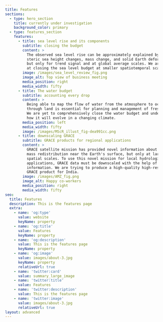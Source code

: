 ```yaml
---
title: Features
sections:
  - type: hero_section
    title: currently under investigation
    background_color: primary
  - type: features_section
    features:
      - title: sea level rise and its components
        subtitle: closing the budget
        content: >
          The observed sea level rise can be approximately explained by a sum of
          steric sea height changes, mass change, and solid Earth deformations,
          but only for trend signal and at global average scales. We are aiming
          at closing the sea level budget at smaller spatiotemporal scales.
        image: /images/sea_level_review_fig.png
        image_alt: Top view of business meeting
        media_position: right
        media_width: fifty
      - title: The water budget
        subtitle: accounting every drop
        content: >
          Being able to map the flow of water from the atmosphere to oceans
          through land is essential for planning and management of freshwater.
          We are yet to comprehensively close the water budget and understand
          how it will evolve in a changing climate.
        media_position: left
        media_width: fifty
        image: /images/MScR_illust_fig-dea991cc.png
      - title: downscaling GRACE
        subtitle: GRACE products for regional applications
        content: >
          GRACE satellite mission has provided novel information about the water
          mass redistribution near the Earth's surface, but only at large
          spatial scales. To use this novel mission for local hydrological
          applications, GRACE data must be downscaled with the help of prior
          information. We are trying to produce a high-quality high-resolution
          GRACE product for India.
        image: /images/AMZ_fig.png
        image_alt: Happy co-workers
        media_position: right
        media_width: fifty
seo:
  title: Features
  description: This is the features page
  extra:
    - name: 'og:type'
      value: website
      keyName: property
    - name: 'og:title'
      value: Features
      keyName: property
    - name: 'og:description'
      value: This is the features page
      keyName: property
    - name: 'og:image'
      value: images/about-3.jpg
      keyName: property
      relativeUrl: true
    - name: 'twitter:card'
      value: summary_large_image
    - name: 'twitter:title'
      value: Features
    - name: 'twitter:description'
      value: This is the features page
    - name: 'twitter:image'
      value: images/about-3.jpg
      relativeUrl: true
layout: advanced
---
```

